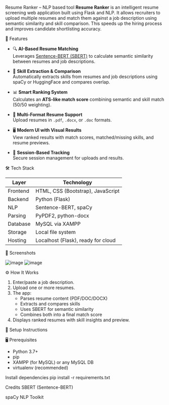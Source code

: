 Resume Ranker – NLP based tool
**Resume Ranker** is an intelligent resume screening web application built using Flask and NLP. It allows recruiters to upload multiple resumes and match them against a job description using semantic similarity and skill comparison. This speeds up the hiring process and improves candidate shortlisting accuracy.


🚀 Features

- 🔍 **AI-Based Resume Matching**  
  Leverages [Sentence-BERT (SBERT)](https://www.sbert.net) to calculate semantic similarity between resumes and job descriptions.

- 🧠 **Skill Extraction & Comparison**  
  Automatically extracts skills from resumes and job descriptions using spaCy or HuggingFace and compares overlap.

- 📊 **Smart Ranking System**  
  Calculates an **ATS-like match score** combining semantic and skill match (50/50 weighting).

- 📄 **Multi-Format Resume Support**  
  Upload resumes in `.pdf`, `.docx`, or `.doc` formats.

- 🖥️ **Modern UI with Visual Results**  
  View ranked results with match scores, matched/missing skills, and resume previews.

- 🔐 **Session-Based Tracking**  
  Secure session management for uploads and results.



🛠️ Tech Stack

| Layer      | Technology |
|------------|------------|
| Frontend   | HTML, CSS (Bootstrap), JavaScript |
| Backend    | Python (Flask) |
| NLP        | Sentence-BERT, spaCy |
| Parsing    | PyPDF2, python-docx |
| Database   | MySQL via XAMPP |
| Storage    | Local file system |
| Hosting    | Localhost (Flask), ready for cloud |



📸 Screenshots

![image]()
![image]()


⚙️ How It Works

1. Enter/paste a job description.
2. Upload one or more resumes.
3. The app:
   - Parses resume content (PDF/DOC/DOCX)
   - Extracts and compares skills
   - Uses SBERT for semantic similarity
   - Combines both into a final match score
4. Displays ranked resumes with skill insights and preview.


🔧 Setup Instructions

🖥️ Prerequisites
- Python 3.7+
- pip
- XAMPP (for MySQL) or any MySQL DB
- virtualenv (recommended)


Install dependencies
pip install -r requirements.txt


Credits
SBERT (Sentence-BERT)

spaCy NLP Toolkit


